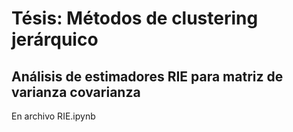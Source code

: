 # Tésis: Métodos de clustering jerárquico

## Análisis de estimadores RIE para matriz de varianza covarianza

En archivo RIE.ipynb
